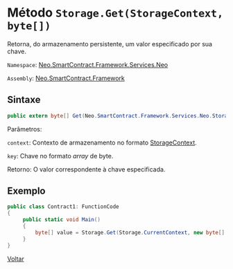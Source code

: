 # Método `Storage.Get(StorageContext, byte[])`

Retorna, do armazenamento persistente, um valor especificado por sua chave.

`Namespace`: [Neo.SmartContract.Framework.Services.Neo](../../neo.md)

`Assembly`: [Neo.SmartContract.Framework](../../../dotnet.md)

## Sintaxe

```c#
public extern byte[] Get(Neo.SmartContract.Framework.Services.Neo.StorageContext context, byte[] key)
```

Parâmetros:

`context`: Contexto de armazenamento no formato [StorageContext](../StorageContext.md).

`key`: Chave no formato *array* de byte.

Retorno: 
O valor correspondente à chave especificada.


## Exemplo

```c#
public class Contract1: FunctionCode
{
     public static void Main()
     {
         byte[] value = Storage.Get(Storage.CurrentContext, new byte[] {0});
     }
}
```



[Voltar](../Storage.md)
